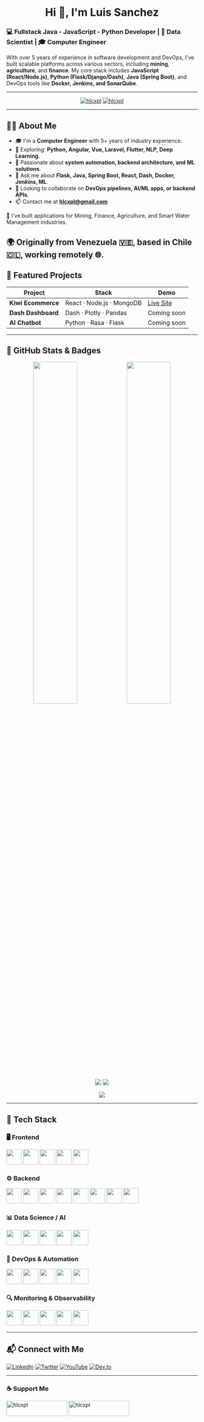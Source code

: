<h1 align="center">Hi 👋, I'm Luis Sanchez</h1>

### 💻 Fullstack Java - JavaScript - Python Developer | 🧠 Data Scientist | 🎓 Computer Engineer

With over 5 years of experience in software development and DevOps, I've built scalable platforms across various sectors, including **mining**, **agriculture**, and **finance**. My core stack includes **JavaScript (React/Node.js)**, **Python (Flask/Django/Dash)**, **Java (Spring Boot)**, and DevOps tools like **Docker, Jenkins, and SonarQube**.

---

<p align="center">
  <a href="https://github.com/hlcxpl"><img src="https://komarev.com/ghpvc/?username=hlcxpl&label=Profile%20views&color=0e75b6&style=flat" alt="hlcxpl" /></a>
  <a href="https://twitter.com/hlcxpl"><img src="https://img.shields.io/twitter/follow/hlcxpl?logo=twitter&style=flat-square" alt="hlcxpl" /></a>
</p>

---

## 🧑‍💻 About Me
- 🎓 I'm a **Computer Engineer** with 5+ years of industry experience.
- 🌱 Exploring: **Python, Angular, Vue, Laravel, Flutter, NLP, Deep Learning**.
- 🧠 Passionate about **system automation, backend architecture, and ML solutions**.
- 💬 Ask me about **Flask, Java, Spring Boot, React, Dash, Docker, Jenkins, ML**.
- 👯 Looking to collaborate on **DevOps pipelines, AI/ML apps, or backend APIs**.
- 📫 Contact me at **hlcxpl@gmail.com**

💼 I've built applications for Mining, Finance, Agriculture, and Smart Water Management industries.

🌍 Originally from Venezuela 🇻🇪, based in Chile 🇨🇱, working remotely 🌐.
---

## 🧠 Featured Projects
| Project | Stack | Demo |
|--------|-------|------|
| **Kiwi Ecommerce** | React · Node.js · MongoDB | [Live Site](https://shopg-33.netlify.app) |
| **Dash Dashboard** | Dash · Plotly · Pandas | Coming soon |
| **AI Chatbot** | Python · Rasa · Flask | Coming soon |

---

## 🚀 GitHub Stats & Badges
<p align="center">
  <img src="https://github-readme-stats.vercel.app/api?username=hlcxpl&show_icons=true&theme=radical" width="48%" />
  <img src="https://github-readme-streak-stats.herokuapp.com?user=hlcxpl&theme=radical&hide_border=false" width="48%" />
</p>

<p align="center">
  <img src="https://github-profile-summary-cards.vercel.app/api/cards/repos-per-language?username=hlcxpl&theme=radical" />
  <img src="https://github-profile-summary-cards.vercel.app/api/cards/most-commit-language?username=hlcxpl&theme=radical" />
</p>

<p align="center">
  <img src="https://github-profile-trophy.vercel.app/?username=hlcxpl&theme=onedark&column=7" />
</p>

---

## 🧰 Tech Stack

### 🖥️ Frontend
<img src="https://cdn.jsdelivr.net/gh/devicons/devicon/icons/react/react-original.svg" width="40"/> 
<img src="https://cdn.jsdelivr.net/gh/devicons/devicon/icons/vuejs/vuejs-original.svg" width="40"/> 
<img src="https://cdn.jsdelivr.net/gh/devicons/devicon/icons/angularjs/angularjs-original.svg" width="40"/>
<img src="https://cdn.jsdelivr.net/gh/devicons/devicon/icons/bootstrap/bootstrap-plain.svg" width="40"/>
<img src="https://cdn.jsdelivr.net/gh/devicons/devicon/icons/tailwindcss/tailwindcss-plain.svg" width="40"/>

### ⚙️ Backend
<img src="https://cdn.jsdelivr.net/gh/devicons/devicon/icons/nodejs/nodejs-original.svg" width="40"/>
<img src="https://cdn.jsdelivr.net/gh/devicons/devicon/icons/express/express-original.svg" width="40"/>
<img src="https://cdn.jsdelivr.net/gh/devicons/devicon/icons/java/java-original.svg" width="40"/>
<img src="https://cdn.jsdelivr.net/gh/devicons/devicon/icons/spring/spring-original.svg" width="40"/>
<img src="https://cdn.jsdelivr.net/gh/devicons/devicon/icons/python/python-original.svg" width="40"/>
<img src="https://cdn.jsdelivr.net/gh/devicons/devicon/icons/flask/flask-original.svg" width="40"/>
<img src="https://cdn.jsdelivr.net/gh/devicons/devicon/icons/php/php-original.svg" width="40"/>
<img src="https://cdn.jsdelivr.net/gh/devicons/devicon/icons/laravel/laravel-plain.svg" width="40"/>

### 📊 Data Science / AI
<img src="https://cdn.jsdelivr.net/gh/devicons/devicon/icons/pandas/pandas-original.svg" width="40"/>
<img src="https://cdn.jsdelivr.net/gh/devicons/devicon/icons/numpy/numpy-original.svg" width="40"/>
<img src="https://cdn.jsdelivr.net/gh/devicons/devicon/icons/jupyter/jupyter-original.svg" width="40"/>
<img src="https://cdn.jsdelivr.net/gh/devicons/devicon/icons/tensorflow/tensorflow-original.svg" width="40"/>
<img src="https://cdn.jsdelivr.net/gh/devicons/devicon/icons/opencv/opencv-original.svg" width="40"/>

### 🧪 DevOps & Automation
<img src="https://cdn.jsdelivr.net/gh/devicons/devicon/icons/docker/docker-original.svg" width="40"/>
<img src="https://cdn.jsdelivr.net/gh/devicons/devicon/icons/github/github-original.svg" width="40"/>
<img src="https://cdn.jsdelivr.net/gh/devicons/devicon/icons/gitlab/gitlab-original.svg" width="40"/>
<img src="https://cdn.jsdelivr.net/gh/devicons/devicon/icons/jenkins/jenkins-original.svg" width="40"/>
<img src="https://cdn.jsdelivr.net/gh/devicons/devicon/icons/ansible/ansible-original.svg" width="40"/>

### 🔍 Monitoring & Observability
<img src="https://cdn.jsdelivr.net/gh/devicons/devicon/icons/grafana/grafana-original.svg" width="40"/>
<img src="https://cdn.jsdelivr.net/gh/devicons/devicon/icons/prometheus/prometheus-original.svg" width="40"/>
<img src="https://cdn.jsdelivr.net/gh/devicons/devicon/icons/elastic/elastic-original.svg" width="40"/>
<img src="https://cdn.simpleicons.org/splunk/000000" width="40"/>
<img src="https://cdn.simpleicons.org/instana/000000" width="40"/>

---

## 📬 Connect with Me

[![LinkedIn](https://img.shields.io/badge/LinkedIn-blue?logo=linkedin&style=for-the-badge)](https://www.linkedin.com/in/luisomarsanchezdiaz/)
[![Twitter](https://img.shields.io/badge/Twitter-%231DA1F2.svg?logo=twitter&style=for-the-badge)](https://twitter.com/hlcxpl)
[![YouTube](https://img.shields.io/badge/YouTube-red?logo=youtube&style=for-the-badge)](https://www.youtube.com/@hlcxpl)
[![Dev.to](https://img.shields.io/badge/Dev.to-black?logo=dev.to&style=for-the-badge)](https://dev.to/hlcxpl)

---

### ☕ Support Me
<p><a href="https://www.buymeacoffee.com/hlcxpl"><img src="https://cdn.buymeacoffee.com/buttons/v2/default-yellow.png" height="40" width="160" alt="hlcxpl" /></a>
<a href="https://ko-fi.com/hlcxpl"><img src="https://cdn.ko-fi.com/cdn/kofi3.png?v=3" height="40" width="160" alt="hlcxpl" /></a></p>
